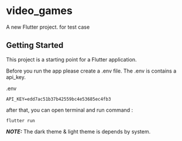 # video_games

A new Flutter project. for test case

## Getting Started

This project is a starting point for a Flutter application.

Before you run the app please create a .env file. The .env is contains a api_key.

.env
```
API_KEY=edd7ac51b37b42559bc4e53685ec4fb3
```
after that, you can open terminal and run command :
```
flutter run
```
**_NOTE:_**  The dark theme & light theme is depends by system.

